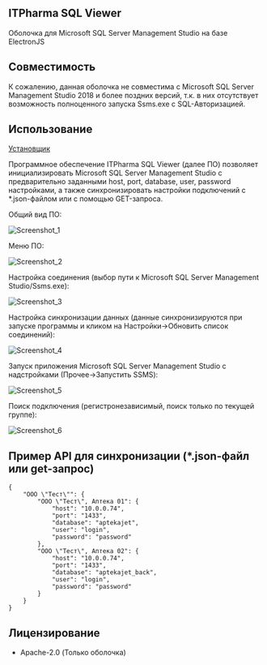 ## ITPharma SQL Viewer

Оболочка для Microsoft SQL Server Management Studio на базе ElectronJS

## Совместимость

К сожалению, данная оболочка не совместима с Microsoft SQL Server Management Studio 2018 и более поздних версий, т.к. в них отсутствует возможность полноценного запуска Ssms.exe с SQL-Авторизацией.

## Использование

[Установщик](https://github.com/siarheidudko/itpharma-sql-viewer/releases)

Программное обеспечение ITPharma SQL Viewer (далее ПО) позволяет инициализировать Microsoft SQL Server Management Studio с предварительно заданными host, port, database, user, password настройками, а также синхронизировать настройки подключений с *.json-файлом или с помощью GET-запроса.

Общий вид ПО:  

![Screenshot_1](https://github.com/siarheidudko/itpharma-sql-viewer/raw/master/img/Screenshot_1.jpg)

Меню ПО:  

![Screenshot_2](https://github.com/siarheidudko/itpharma-sql-viewer/raw/master/img/Screenshot_2.jpg)

Настройка соединения (выбор пути к Microsoft SQL Server Management Studio/Ssms.exe):  

![Screenshot_3](https://github.com/siarheidudko/itpharma-sql-viewer/raw/master/img/Screenshot_3.jpg)

Настройка синхронизации данных (данные синхронизируются при запуске программы и кликом на Настройки->Обновить список соединений):  

![Screenshot_4](https://github.com/siarheidudko/itpharma-sql-viewer/raw/master/img/Screenshot_4.jpg)

Запуск приложения Microsoft SQL Server Management Studio с надстройками (Прочее->Запустить SSMS):  

![Screenshot_5](https://github.com/siarheidudko/itpharma-sql-viewer/raw/master/img/Screenshot_5.jpg)

Поиск подключения (регистронезависимый, поиск только по текущей группе):  

![Screenshot_6](https://github.com/siarheidudko/itpharma-sql-viewer/raw/master/img/Screenshot_6.jpg)

## Пример API для синхронизации (*.json-файл или get-запрос)
```
{
	"ООО \"Тест\"": {
		"ООО \"Тест\", Аптека 01": {
			"host": "10.0.0.74",
			"port": "1433",
			"database": "aptekajet",
			"user": "login",
			"password": "password"
		},
		"ООО \"Тест\", Аптека 02": {
			"host": "10.0.0.74",
			"port": "1433",
			"database": "aptekajet_back",
			"user": "login",
			"password": "password"
		}
	}
}
```

## Лицензирование

- Apache-2.0 (Только оболочка)